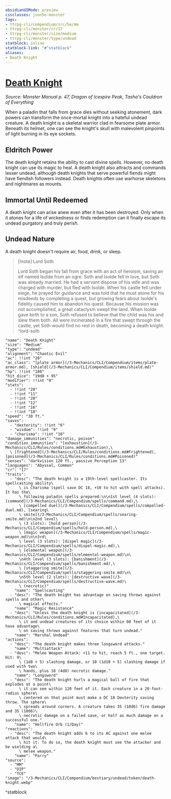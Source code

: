 ```yaml
---
obsidianUIMode: preview
cssclasses: json5e-monster
tags:
- ttrpg-cli/compendium/src/5e/mm
- ttrpg-cli/monster/cr/17
- ttrpg-cli/monster/size/medium
- ttrpg-cli/monster/type/undead
statblock: inline
statblock-link: "#^statblock"
aliases:
- Death Knight
---
```

# [Death Knight](3-Mechanics\CLI\Compendium\bestiary\undead/death-knight.md)
*Source: Monster Manual p. 47, Dragon of Icespire Peak, Tasha's Cauldron of Everything*  

When a paladin that falls from grace dies without seeking atonement, dark powers can transform the once-mortal knight into a hateful undead creature. A death knight is a skeletal warrior clad in fearsome plate armor. Beneath its helmet, one can see the knight's skull with malevolent pinpoints of light burning in its eye sockets.

## Eldritch Power

The death knight retains the ability to cast divine spells. However, no death knight can use its magic to heal. A death knight also attracts and commands lesser undead, although death knights that serve powerful fiends might have fiendish followers instead. Death knights often use warhorse skeletons and nightmares as mounts.

## Immortal Until Redeemed

A death knight can arise anew even after it has been destroyed. Only when it atones for a life of wickedness or finds redemption can it finally escape its undead purgatory and truly perish.

## Undead Nature

A death knight doesn't require air, food, drink, or sleep.

> [!note] Lord Soth
> 
> Lord Soth began his fall from grace with an act of heroism, saving an elf named Isolde from an ogre. Soth and Isolde fell in love, but Soth was already married. He had a servant dispose of his wife and was charged with murder, but fled with Isolde. When his castle fell under siege, he prayed for guidance and was told that he must atone for his misdeeds by completing a quest, but growing fears about Isolde's fidelity caused him to abandon his quest. Because his mission was not accomplished, a great cataclysm swept the land. When Isolde gave birth to a son, Soth refused to believe that the child was his and slew them both. All were incinerated in a fire that swept through the castle, yet Soth would find no rest in death, becoming a death knight.
^lord-soth

```statblock
"name": "Death Knight"
"size": "Medium"
"type": "undead"
"alignment": "Chaotic Evil"
"ac": !!int "20"
"ac_class": "[plate armor](/3-Mechanics/CLI/Compendium/items/plate-armor.md), [shield](/3-Mechanics/CLI/Compendium/items/shield.md)"
"hp": !!int "180"
"hit_dice": "19d8 + 95"
"modifier": !!int "0"
"stats":
  - !!int "20"
  - !!int "11"
  - !!int "20"
  - !!int "12"
  - !!int "16"
  - !!int "18"
"speed": "30 ft."
"saves":
  - "dexterity": !!int "6"
  - "wisdom": !!int "9"
  - "charisma": !!int "10"
"damage_immunities": "necrotic, poison"
"condition_immunities": "[exhaustion](/3-Mechanics/CLI/Rules/conditions.md#Exhaustion),\
  \ [frightened](/3-Mechanics/CLI/Rules/conditions.md#Frightened), [poisoned](/3-Mechanics/CLI/Rules/conditions.md#Poisoned)"
"senses": "darkvision 120 ft., passive Perception 13"
"languages": "Abyssal, Common"
"cr": "17"
"traits":
  - "desc": "The death knight is a 19th-level spellcaster. Its spellcasting ability\
      \ is Charisma (spell save DC 18, +10 to hit with spell attacks). It has the\
      \ following paladin spells prepared:\n\n1st level (4 slots): [command](/3-Mechanics/CLI/Compendium/spells/command.md),\
      \ [compelled duel](/3-Mechanics/CLI/Compendium/spells/compelled-duel.md), [searing\
      \ smite](/3-Mechanics/CLI/Compendium/spells/searing-smite.md)\n\n2nd level\
      \ (3 slots): [hold person](/3-Mechanics/CLI/Compendium/spells/hold-person.md),\
      \ [magic weapon](/3-Mechanics/CLI/Compendium/spells/magic-weapon.md)\n\n3rd\
      \ level (3 slots): [dispel magic](/3-Mechanics/CLI/Compendium/spells/dispel-magic.md),\
      \ [elemental weapon](/3-Mechanics/CLI/Compendium/spells/elemental-weapon.md)\n\
      \n4th level (3 slots): [banishment](/3-Mechanics/CLI/Compendium/spells/banishment.md),\
      \ [staggering smite](/3-Mechanics/CLI/Compendium/spells/staggering-smite.md)\n\
      \n5th level (2 slots): [destructive wave](/3-Mechanics/CLI/Compendium/spells/destructive-wave.md)\
      \ (necrotic)"
    "name": "Spellcasting"
  - "desc": "The death knight has advantage on saving throws against spells and other\
      \ magical effects."
    "name": "Magic Resistance"
  - "desc": "Unless the death knight is [incapacitated](/3-Mechanics/CLI/Rules/conditions.md#Incapacitated),\
      \ it and undead creatures of its choice within 60 feet of it have advantage\
      \ on saving throws against features that turn undead."
    "name": "Marshal Undead"
"actions":
  - "desc": "The death knight makes three longsword attacks."
    "name": "Multiattack"
  - "desc": "Melee Weapon Attack: +11 to hit, reach 5 ft., one target. Hit: 9\
      \ (1d8 + 5) slashing damage, or 10 (1d10 + 5) slashing damage if used with two\
      \ hands, plus 18 (4d8) necrotic damage."
    "name": "Longsword"
  - "desc": "The death knight hurls a magical ball of fire that explodes at a point\
      \ it can see within 120 feet of it. Each creature in a 20-foot-radius sphere\
      \ centered on that point must make a DC 18 Dexterity saving throw. The sphere\
      \ spreads around corners. A creature takes 35 (10d6) fire damage and 35 (10d6)\
      \ necrotic damage on a failed save, or half as much damage on a successful one."
    "name": "Hellfire Orb (1/Day)"
"reactions":
  - "desc": "The death knight adds 6 to its AC against one melee attack that would\
      \ hit it. To do so, the death knight must see the attacker and be wielding a\
      \ melee weapon."
    "name": "Parry"
"source":
  - "MM"
  - "DIP"
  - "TCE"
"image": "/3-Mechanics/CLI/Compendium/bestiary/undead/token/death-knight.webp"
```
^statblock